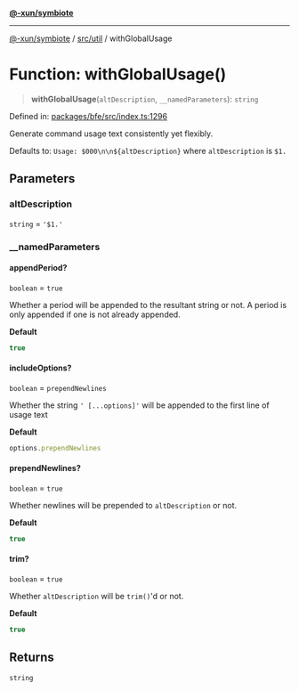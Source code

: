 [**@-xun/symbiote**](../../../README.md)

***

[@-xun/symbiote](../../../README.md) / [src/util](../README.md) / withGlobalUsage

# Function: withGlobalUsage()

> **withGlobalUsage**(`altDescription`, `__namedParameters`): `string`

Defined in: [packages/bfe/src/index.ts:1296](https://github.com/Xunnamius/symbiote/blob/1d06f9ec4e479041c7ca032d17fcdd92ac8edf8e/packages/bfe/src/index.ts#L1296)

Generate command usage text consistently yet flexibly.

Defaults to: `Usage: $000\n\n${altDescription}` where `altDescription` is
`$1.`

## Parameters

### altDescription

`string` = `'$1.'`

### \_\_namedParameters

#### appendPeriod?

`boolean` = `true`

Whether a period will be appended to the resultant string or not. A
period is only appended if one is not already appended.

**Default**

```ts
true
```

#### includeOptions?

`boolean` = `prependNewlines`

Whether the string `' [...options]'` will be appended to the first line of usage text

**Default**

```ts
options.prependNewlines
```

#### prependNewlines?

`boolean` = `true`

Whether newlines will be prepended to `altDescription` or not.

**Default**

```ts
true
```

#### trim?

`boolean` = `true`

Whether `altDescription` will be `trim()`'d or not.

**Default**

```ts
true
```

## Returns

`string`
